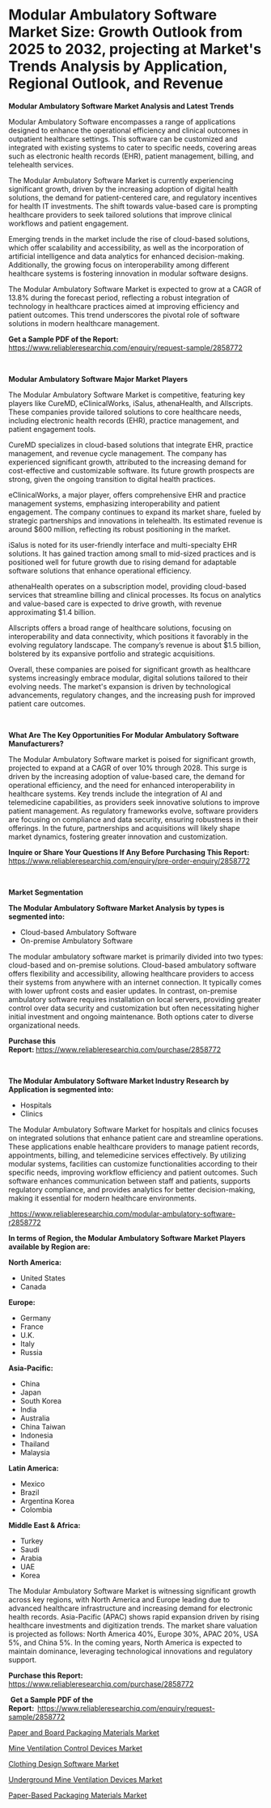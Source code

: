 <p><h1>Modular Ambulatory Software Market Size: Growth Outlook from 2025 to 2032, projecting at Market's Trends Analysis by Application, Regional Outlook, and Revenue</h1></p><p><strong>Modular Ambulatory Software Market Analysis and Latest Trends</strong></p>
<p><p>Modular Ambulatory Software encompasses a range of applications designed to enhance the operational efficiency and clinical outcomes in outpatient healthcare settings. This software can be customized and integrated with existing systems to cater to specific needs, covering areas such as electronic health records (EHR), patient management, billing, and telehealth services.</p><p>The Modular Ambulatory Software Market is currently experiencing significant growth, driven by the increasing adoption of digital health solutions, the demand for patient-centered care, and regulatory incentives for health IT investments. The shift towards value-based care is prompting healthcare providers to seek tailored solutions that improve clinical workflows and patient engagement. </p><p>Emerging trends in the market include the rise of cloud-based solutions, which offer scalability and accessibility, as well as the incorporation of artificial intelligence and data analytics for enhanced decision-making. Additionally, the growing focus on interoperability among different healthcare systems is fostering innovation in modular software designs.</p><p>The Modular Ambulatory Software Market is expected to grow at a CAGR of 13.8% during the forecast period, reflecting a robust integration of technology in healthcare practices aimed at improving efficiency and patient outcomes. This trend underscores the pivotal role of software solutions in modern healthcare management.</p></p>
<p><strong>Get a Sample PDF of the Report:&nbsp;</strong> <a href="https://www.reliableresearchiq.com/enquiry/request-sample/2858772?utm_campaign=1087&utm_medium=2&utm_source=Github&utm_content=ia&utm_term=12032025&utm_id=modular-ambulatory-software">https://www.reliableresearchiq.com/enquiry/request-sample/2858772</a></p>
<p>&nbsp;</p>
<p><strong>Modular Ambulatory Software Major Market Players</strong></p>
<p><p>The Modular Ambulatory Software Market is competitive, featuring key players like CureMD, eClinicalWorks, iSalus, athenaHealth, and Allscripts. These companies provide tailored solutions to core healthcare needs, including electronic health records (EHR), practice management, and patient engagement tools.</p><p>CureMD specializes in cloud-based solutions that integrate EHR, practice management, and revenue cycle management. The company has experienced significant growth, attributed to the increasing demand for cost-effective and customizable software. Its future growth prospects are strong, given the ongoing transition to digital health practices.</p><p>eClinicalWorks, a major player, offers comprehensive EHR and practice management systems, emphasizing interoperability and patient engagement. The company continues to expand its market share, fueled by strategic partnerships and innovations in telehealth. Its estimated revenue is around $600 million, reflecting its robust positioning in the market.</p><p>iSalus is noted for its user-friendly interface and multi-specialty EHR solutions. It has gained traction among small to mid-sized practices and is positioned well for future growth due to rising demand for adaptable software solutions that enhance operational efficiency.</p><p>athenaHealth operates on a subscription model, providing cloud-based services that streamline billing and clinical processes. Its focus on analytics and value-based care is expected to drive growth, with revenue approximating $1.4 billion.</p><p>Allscripts offers a broad range of healthcare solutions, focusing on interoperability and data connectivity, which positions it favorably in the evolving regulatory landscape. The company’s revenue is about $1.5 billion, bolstered by its expansive portfolio and strategic acquisitions.</p><p>Overall, these companies are poised for significant growth as healthcare systems increasingly embrace modular, digital solutions tailored to their evolving needs. The market's expansion is driven by technological advancements, regulatory changes, and the increasing push for improved patient care outcomes.</p></p>
<p>&nbsp;</p>
<p><strong>What Are The Key Opportunities For Modular Ambulatory Software Manufacturers?</strong></p>
<p><p>The Modular Ambulatory Software market is poised for significant growth, projected to expand at a CAGR of over 10% through 2028. This surge is driven by the increasing adoption of value-based care, the demand for operational efficiency, and the need for enhanced interoperability in healthcare systems. Key trends include the integration of AI and telemedicine capabilities, as providers seek innovative solutions to improve patient management. As regulatory frameworks evolve, software providers are focusing on compliance and data security, ensuring robustness in their offerings. In the future, partnerships and acquisitions will likely shape market dynamics, fostering greater innovation and customization.</p></p>
<p><strong>Inquire or Share Your Questions If Any Before Purchasing This Report:</strong> <a href="https://www.reliableresearchiq.com/enquiry/pre-order-enquiry/2858772?utm_campaign=1087&utm_medium=2&utm_source=Github&utm_content=ia&utm_term=12032025&utm_id=modular-ambulatory-software">https://www.reliableresearchiq.com/enquiry/pre-order-enquiry/2858772</a></p>
<p>&nbsp;</p>
<p><strong>Market Segmentation</strong></p>
<p><strong>The Modular Ambulatory Software Market Analysis by types is segmented into:</strong></p>
<p><ul><li>Cloud-based Ambulatory Software</li><li>On-premise Ambulatory Software</li></ul></p>
<p><p>The modular ambulatory software market is primarily divided into two types: cloud-based and on-premise solutions. Cloud-based ambulatory software offers flexibility and accessibility, allowing healthcare providers to access their systems from anywhere with an internet connection. It typically comes with lower upfront costs and easier updates. In contrast, on-premise ambulatory software requires installation on local servers, providing greater control over data security and customization but often necessitating higher initial investment and ongoing maintenance. Both options cater to diverse organizational needs.</p></p>
<p><strong>Purchase this Report:&nbsp;</strong><a href="https://www.reliableresearchiq.com/purchase/2858772?utm_campaign=1087&utm_medium=2&utm_source=Github&utm_content=ia&utm_term=12032025&utm_id=modular-ambulatory-software">https://www.reliableresearchiq.com/purchase/2858772</a></p>
<p>&nbsp;</p>
<p><strong>The Modular Ambulatory Software Market Industry Research by Application is segmented into:</strong></p>
<p><ul><li>Hospitals</li><li>Clinics</li></ul></p>
<p><p>The Modular Ambulatory Software Market for hospitals and clinics focuses on integrated solutions that enhance patient care and streamline operations. These applications enable healthcare providers to manage patient records, appointments, billing, and telemedicine services effectively. By utilizing modular systems, facilities can customize functionalities according to their specific needs, improving workflow efficiency and patient outcomes. Such software enhances communication between staff and patients, supports regulatory compliance, and provides analytics for better decision-making, making it essential for modern healthcare environments.</p></p>
<p><a href="https://www.reliableresearchiq.com/modular-ambulatory-software-r2858772?utm_campaign=1087&utm_medium=2&utm_source=Github&utm_content=ia&utm_term=12032025&utm_id=modular-ambulatory-software">&nbsp;https://www.reliableresearchiq.com/modular-ambulatory-software-r2858772</a></p>
<p><strong>In terms of Region, the Modular Ambulatory Software Market Players available by Region are:</strong></p>
<p>
    <p> <strong> North America: </strong>
        <ul>
            <li>United States</li>
            <li>Canada</li>
        </ul>
        </p> 
    <p> <strong> Europe: </strong>
        <ul>
            <li>Germany</li>
            <li>France</li>
            <li>U.K.</li>
            <li>Italy</li>
            <li>Russia</li>
        </ul>
        </p> 
    <p> <strong> Asia-Pacific: </strong>
        <ul>
            <li>China</li>
            <li>Japan</li>
            <li>South Korea</li>
            <li>India</li>
            <li>Australia</li>
            <li>China Taiwan</li>
            <li>Indonesia</li>
            <li>Thailand</li>
            <li>Malaysia</li>
        </ul>
        </p> 
    <p> <strong> Latin America: </strong>
        <ul>
            <li>Mexico</li>
            <li>Brazil</li>
            <li>Argentina Korea</li>
            <li>Colombia</li>
        </ul>
        </p> 
    <p> <strong> Middle East & Africa: </strong>
        <ul>
            <li>Turkey</li>
            <li>Saudi</li>
            <li>Arabia</li>
            <li>UAE</li>
            <li>Korea</li>
        </ul>
    </p>
    </p>
<p><p>The Modular Ambulatory Software Market is witnessing significant growth across key regions, with North America and Europe leading due to advanced healthcare infrastructure and increasing demand for electronic health records. Asia-Pacific (APAC) shows rapid expansion driven by rising healthcare investments and digitization trends. The market share valuation is projected as follows: North America 40%, Europe 30%, APAC 20%, USA 5%, and China 5%. In the coming years, North America is expected to maintain dominance, leveraging technological innovations and regulatory support.</p></p>
<p><strong>Purchase this Report: </strong><a href="https://www.reliableresearchiq.com/purchase/2858772?utm_campaign=1087&utm_medium=2&utm_source=Github&utm_content=ia&utm_term=12032025&utm_id=modular-ambulatory-software">https://www.reliableresearchiq.com/purchase/2858772</a></p>
<p>&nbsp;<strong>Get a Sample PDF of the Report:&nbsp;&nbsp;</strong><a href="https://www.reliableresearchiq.com/enquiry/request-sample/2858772?utm_campaign=1087&utm_medium=2&utm_source=Github&utm_content=ia&utm_term=12032025&utm_id=modular-ambulatory-software">https://www.reliableresearchiq.com/enquiry/request-sample/2858772</a></p>
<p><strong></strong></p>
<p><p><a href="https://github.com/kumadenthela/Market-Research-Report-List-1/blob/main/paper-and-board-packaging-materials-market.md?utm_campaign=1087&utm_medium=2&utm_source=Github&utm_content=ia&utm_term=12032025&utm_id=modular-ambulatory-software">Paper and Board Packaging Materials Market</a></p><p><a href="https://github.com/bilkbitsch/Market-Research-Report-List-1/blob/main/mine-ventilation-control-devices-market.md?utm_campaign=1087&utm_medium=2&utm_source=Github&utm_content=ia&utm_term=12032025&utm_id=modular-ambulatory-software">Mine Ventilation Control Devices Market</a></p><p><a href="https://github.com/alekitanis/Market-Research-Report-List-1/blob/main/clothing-design-software-market.md?utm_campaign=1087&utm_medium=2&utm_source=Github&utm_content=ia&utm_term=12032025&utm_id=modular-ambulatory-software">Clothing Design Software Market</a></p><p><a href="https://github.com/hirtzhulstsq/Market-Research-Report-List-1/blob/main/underground-mine-ventilation-devices-market.md?utm_campaign=1087&utm_medium=2&utm_source=Github&utm_content=ia&utm_term=12032025&utm_id=modular-ambulatory-software">Underground Mine Ventilation Devices Market</a></p><p><a href="https://github.com/vaeilabin/Market-Research-Report-List-1/blob/main/paper-based-packaging-materials-market.md?utm_campaign=1087&utm_medium=2&utm_source=Github&utm_content=ia&utm_term=12032025&utm_id=modular-ambulatory-software">Paper-Based Packaging Materials Market</a></p></p>